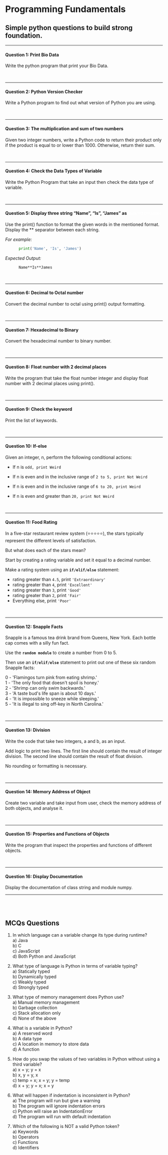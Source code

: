 # Programming Fundamentals 
## Simple python questions to build strong foundation.    

<hr style="height: 3px; background: darkgray; border: none;">   

      
         


#### Question 1: **Print Bio Data**  
Write the python program that print your Bio Data.
    

 <br>  
 
---
#### Question 2: **Python Version Checker**  
Write a Python program to find out what version of Python you are using.
   

 <br>  
 
---
#### Question 3: **The multiplication and sum of two numbers**         
Given two integer numbers, write a Python code to return their product only if the product is equal to or lower than 1000. Otherwise, return their sum.
  

 <br>  
 
---
#### Question 4: **Check the Data Types of Variable**   
Write the Python Program that take an input then check the data type of variable.   

 <br>  
 

---
#### Question 5: **Display three string “Name”, “Is”, “James” as <code style="color: white;">Name\*\*Is\*\*James</code>**  
Use the print() function to format the given words in the mentioned format. Display the ** separator between each string.  
   

 *For example:*
  ``` Python     
        print('Name', 'Is', 'James')    
   ```    
 *Expected Output:*   
 ```text  
       Name**Is**James
 ```    
 
 <br>  
     
  ---
  #### Question 6: **Decimal to Octal number**    
   Convert the decimal number to octal using print() output formatting.
     

 <br>  

---
#### Question 7: **Hexadecimal to Binary**   
Convert the hexadecimal number to binary number.

 <br>    

 ---  

#### Question 8: **Float number with 2 decimal places**   
Write the program that take the float number integer and display float number with 2 decimal places using print().   

<br>    

---     
#### Question 9: **Check the keyword**   
Print the list of keywords.    

<br>

---   
#### Question 10: **If-else**  
Given an integer, n, perform the following conditional actions:

- If n is `odd, print Weird`

- If n is even and in the inclusive range of  `2 to 5, print Not Weird`
- If n is even and in the inclusive range of `6 to 20, print Weird`
- If n is even and greater than `20, print Not Weird`

<br>  

---
#### Question 11: **Food Rating**  
In a five-star restaurant review system (⭐️⭐️⭐️⭐️⭐️), the stars typically represent the different levels of satisfaction.

But what does each of the stars mean?

Start by creating a rating variable and set it equal to a decimal number.

Make a rating system using an **`if/elif/else`** statement:

- rating greater than `4.5`, print `'Extraordinary'`
- rating greater than `4`, print `'Excellent'`
- rating greater than `3`, print `'Good'`
- rating greater than `2`, print `'Fair'`
- Everything else, print `'Poor'`  

<br>   

---
#### Question 12: **Snapple Facts**  
Snapple is a famous tea drink brand from Queens, New York. Each bottle cap comes with a silly fun fact.

Use the **`random module`** to create a number from 0 to 5.

Then use an **`if/elif/else`** statement to print out one of these six random Snapple facts:

0 - 'Flamingos turn pink from eating shrimp.'  
1 - 'The only food that doesn't spoil is honey.'  
2 - 'Shrimp can only swim backwards.'  
3 - 'A taste bud's life span is about 10 days.'  
4 - 'It is impossible to sneeze while sleeping.'  
5 - 'It is illegal to sing off-key in North Carolina.'   

<br>   

---
#### Question 13: **Division**  
Write the code that take two integers, a and b, as an input.

Add logic to print two lines. The first line should contain the result of integer division. The second line should contain the result of float division.

No rounding or formatting is necessary.    

<br>  

---   
#### Question 14: **Memory Address of Object**  
Create two variable and take input from user, check the memory address of both objects, and analyse it.   

<br>   

---
#### Question 15: **Properties and Functions of Objects**   
Write the program that inspect the properties and functions of different objects.    

<br>   

---   
#### Question 16: **Display Documentation**   
Display the documentation of class string and module numpy.  

---

<br>    
<br>  

## MCQs Questions

1. In which language can a variable change its type during runtime?  
a) Java  
b) C   
c) JavaScript   
d) Both Python and JavaScript  

2. What type of language is Python in terms of variable typing?     
a) Statically typed     
b) Dynamically typed      
c) Weakly typed    
d) Strongly typed     
 
3. What type of memory management does Python use?     
a) Manual memory management  
b) Garbage collection  
c) Stack allocation only   
d) None of the above  

4. What is a variable in Python?   
a) A reserved word  
b) A data type  
c) A location in memory to store data  
d) A function

5. How do you swap the values of two variables in Python without using a third variable?  
a) x = y; y = x  
b) x, y = y, x   
c) temp = x; x = y; y = temp     
d) x + y; y = x; x = y

6. What will happen if indentation is inconsistent in Python?     
a) The program will run but give a warning   
b) The program will ignore indentation errors   
c) Python will raise an IndentationError   
d) The program will run with default indentation    

7. Which of the following is NOT a valid Python token?     
a) Keywords   
b) Operators            
c) Functions   
d) Identifiers


